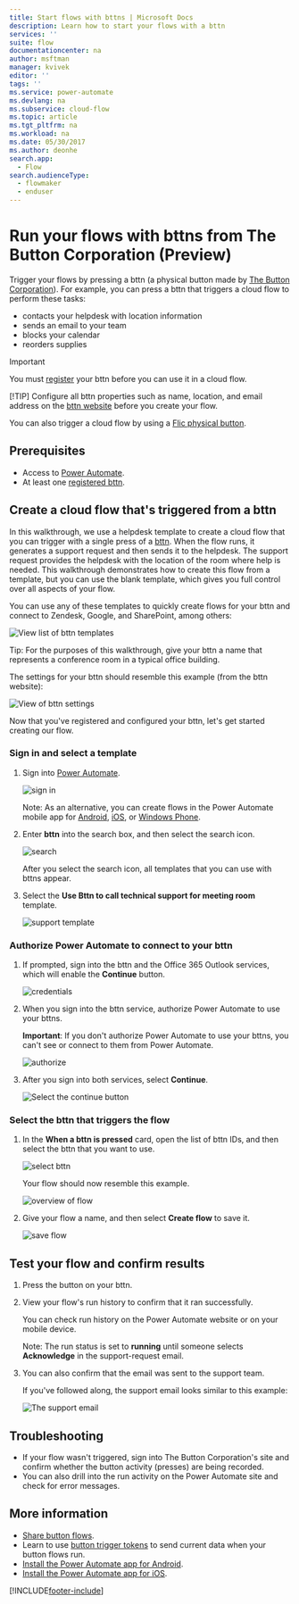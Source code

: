 ```yaml
---
title: Start flows with bttns | Microsoft Docs
description: Learn how to start your flows with a bttn
services: ''
suite: flow
documentationcenter: na
author: msftman
manager: kvivek
editor: ''
tags: ''
ms.service: power-automate
ms.devlang: na
ms.subservice: cloud-flow
ms.topic: article
ms.tgt_pltfrm: na
ms.workload: na
ms.date: 05/30/2017
ms.author: deonhe
search.app: 
  - Flow
search.audienceType: 
  - flowmaker
  - enduser
---
```

# Run your flows with bttns from The Button Corporation (Preview)

Trigger your flows by pressing a bttn (a physical button made by [The Button Corporation](https://my.bt.tn/)). For example, you can press a bttn that triggers a cloud flow to perform these tasks:

* contacts your helpdesk with location information
* sends an email to your team
* blocks your calendar
* reorders supplies

> [!IMPORTANT]
> You must [register](https://my.bt.tn/) your bttn before you can use it in a cloud flow.
> 
> [!TIP]
> Configure all bttn properties such as name, location, and email address on the [bttn website](https://my.bt.tn/) before you create your flow.
> 
> 

You can also trigger a cloud flow by using a [Flic physical button](flic-button-flows.md).

## Prerequisites
* Access to [Power Automate](https://flow.microsoft.com).
* At least one [registered bttn](https://my.bt.tn/).

## Create a cloud flow that's triggered from a bttn
In this walkthrough, we use a helpdesk template to create a cloud flow that you can trigger with a single press of a [bttn](https://my.bt.tn/). When the flow runs, it generates a support request and then sends it to the helpdesk. The support request provides the helpdesk with the location of the room where help is needed. This walkthrough demonstrates how to create this flow from a template, but you can use the blank template, which gives you full control over all aspects of your flow.

You can use any of these templates to quickly create flows for your bttn and connect to Zendesk, Google, and SharePoint, among others:

![View list of bttn templates](./media/bttn-button-flows/bttn-templates.png)

Tip: For the purposes of this walkthrough, give your bttn a name that represents a conference room in a typical office building.

The settings for your bttn should resemble this example (from the bttn website):

![View of bttn settings](./media/bttn-button-flows/bttn-config.png)

Now that you've registered and configured your bttn, let's get started creating our flow.

### Sign in and select a template
1. Sign into [Power Automate](https://flow.microsoft.com).
   
    ![sign in](./media/bttn-button-flows/sign-into-flow.png)
   
    Note: As an alternative, you can create flows in the Power Automate mobile app for [Android](https://aka.ms/flowmobiledocsandroid), [iOS](https://aka.ms/flowmobiledocsios), or [Windows Phone](https://aka.ms/flowmobilewindows).
2. Enter **bttn** into the search box, and then select the search icon.
   
    ![search](./media/bttn-button-flows/bttn-search-template.png)
   
    After you select the search icon, all templates that you can use with bttns appear.
3. Select the **Use Bttn to call technical support for meeting room** template.
   
    ![support template](./media/bttn-button-flows/bttn-select-template.png)

### Authorize Power Automate to connect to your bttn
1. If prompted, sign into the bttn and the Office 365 Outlook services, which will enable the **Continue** button.
   
    ![credentials](./media/bttn-button-flows/bttn-provide-credentials.png)
2. When you sign into the bttn service, authorize Power Automate to use your bttns.
   
    **Important**: If you don't authorize Power Automate to use your bttns, you can't see or connect to them from Power Automate.
   
    ![authorize](./media/bttn-button-flows/authorize-bttn.png)
3. After you sign into both services, select **Continue**.
   
    ![Select the continue button](./media/bttn-button-flows/continue.png)

### Select the bttn that triggers the flow
1. In the **When a bttn is pressed** card, open the list of bttn IDs, and then select the bttn that you want to use.
   
    ![select bttn](./media/bttn-button-flows/bttn-id.png)
   
    Your flow should now resemble this example.
   
    ![overview of flow](./media/bttn-button-flows/bttn-done.png)
2. Give your flow a name, and then select **Create flow** to save it.
   
    ![save flow](./media/bttn-button-flows/save.png)

## Test your flow and confirm results
1. Press the button on your bttn.
2. View your flow's run history to confirm that it ran successfully.
   
    You can check run history on the Power Automate website or on your mobile device.
   
    Note: The run status is set to **running** until someone selects **Acknowledge** in the support-request email.
3. You can also confirm that the email was sent to the support team.
   
    If you've followed along, the support email looks similar to this example:
   
    ![The support email](./media/bttn-button-flows/support-request-email.png)

## Troubleshooting
* If your flow wasn't triggered, sign into The Button Corporation's site and confirm whether the button activity (presses) are being recorded.
* You can also drill into the run activity on the Power Automate site and check for error messages.

## More information
* [Share button flows](share-buttons.md).
* Learn to use [button trigger tokens](introduction-to-button-trigger-tokens.md) to send current data when your button flows run.
* [Install the Power Automate app for Android](https://aka.ms/flowmobiledocsandroid).
* [Install the Power Automate app for iOS](https://aka.ms/flowmobiledocsios).



[!INCLUDE[footer-include](includes/footer-banner.md)]
